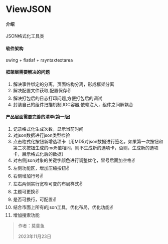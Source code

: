 # ViewJSON
#### 介绍
JSON格式化工具类

#### 软件架构
swing + flatlaf + rsyntaxtextarea

#### 框架层需要解决的问题
1. 解决事件绑定的分离，页面结构分离，形成框架分离
2. 解决配置文件获取,配置保存✌️
3. 解决打包后的日志打印问题,方便打包后的调试
4. 封装自己的组件扫描机制,IOC容器,依赖注入，组件之间解耦合
   
#### 产品层面需要完善的清单(第一版)
1. 记录格式化生成次数，显示当前时间
2. 对json数据进行json类型检验
3. 点击格式化按钮新增选项卡〔用MD5对json数据进行签名，如果第一次按钮和第二次按钮生成的md5值相同，则不生成新的选项卡，否则，生成新的选项卡，展示格式化后的数据〕
4. 对右侧json对象的关键字颜色进行调整优化，冒号后面加空格✌️
5. 左侧功能区，增加压缩按钮✌️
6. 右侧增加行号✌️
7. 左右两侧实行宽窄可变的布局样式✌️
8. 主题可更换✌️
9. 是否可换行，可配置✌️
10. 结合市面上所有的json工具，优化布局，优化功能✌️
11. 增加搜索功能


>作者：莫斐鱼
> 
>2023年11月23日
